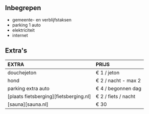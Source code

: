 
## Inbegrepen
- gemeente- en verblijfstaksen
- parking 1 auto
- elektriciteit
- internet

## Extra's

EXTRA             | PRIJS
:------------------|:-----------|
douchejeton       | € 1 / jeton
hond              | € 2 / nacht - max 2
parking extra auto| € 4 / begonnen dag
[plaats fietsberging][fietsberging.nl]| € 2 / fiets / nacht
[sauna][sauna.nl]| € 30
